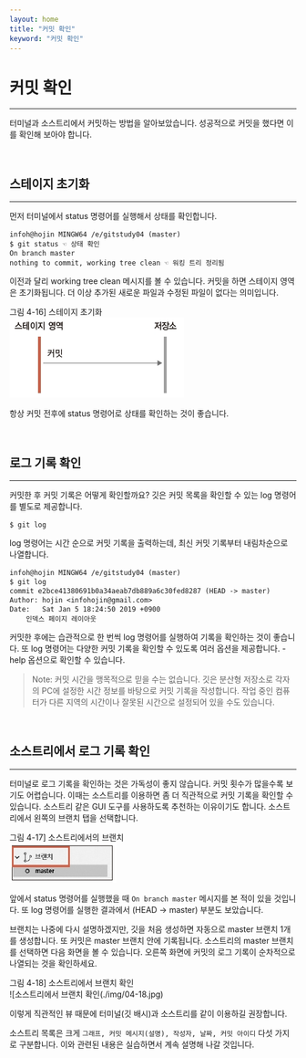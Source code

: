 ```yaml
---
layout: home
title: "커밋 확인"
keyword: "커밋 확인"
---
```


# 커밋 확인
---
터미널과 소스트리에서 커밋하는 방법을 알아보았습니다. 성공적으로 커밋을 했다면 이를 확인해 보아야 합니다.  

<br>
<a name="1"></a>

## 스테이지 초기화
---
먼저 터미널에서 status 명령어를 실행해서 상태를 확인합니다.

```
infoh@hojin MINGW64 /e/gitstudy04 (master)
$ git status ☜ 상태 확인
On branch master
nothing to commit, working tree clean ☜ 워킹 트리 정리됨

```

이전과 달리 working tree clean 메시지를 볼 수 있습니다. 커밋을 하면 스테이지 영역은 초기화됩니다. 더 이상 추가된 새로운 파일과 수정된 파일이 없다는 의미입니다.

그림 4-16] 스테이지 초기화  
![스테이지 초기화](./img/04-16.jpg)  

항상 커밋 전후에 status 명령어로 상태를 확인하는 것이 좋습니다.  

<br>
<a name="2"></a>

## 로그 기록 확인
---
커밋한 후 커밋 기록은 어떻게 확인할까요? 깃은 커밋 목록을 확인할 수 있는 log 명령어를 별도로 제공합니다.  

```
$ git log
```
 
log 명령어는 시간 순으로 커밋 기록을 출력하는데, 최신 커밋 기록부터 내림차순으로 나열합니다.  

```
infoh@hojin MINGW64 /e/gitstudy04 (master)
$ git log
commit e2bce41380691b0a34aeab7db889a6c30fed8287 (HEAD -> master)
Author: hojin <infohojin@gmail.com>
Date:   Sat Jan 5 18:24:50 2019 +0900
    인덱스 페이지 레이아웃
```

커밋한 후에는 습관적으로 한 번씩 log 명령어를 실행하여 기록을 확인하는 것이 좋습니다. 또 log 명령어는 다양한 커밋 기록을 확인할 수 있도록 여러 옵션을 제공합니다. -help 옵션으로 확인할 수 있습니다.  

>Note: 커밋 시간을 맹목적으로 믿을 수는 없습니다. 깃은 분산형 저장소로 각자의 PC에 설정한 시간 정보를 바탕으로 커밋 기록을 작성합니다. 작업 중인 컴퓨터가 다른 지역의 시간이나 잘못된 시간으로 설정되어 있을 수도 있습니다.  

<br>
<a name="3"></a>

## 소스트리에서 로그 기록 확인
---
터미널로 로그 기록을 확인하는 것은 가독성이 좋지 않습니다. 커밋 횟수가 많을수록 보기도 어렵습니다. 이때는 소스트리를 이용하면 좀 더 직관적으로 커밋 기록을 확인할 수 있습니다. 소스트리 같은 GUI 도구를 사용하도록 추천하는 이유이기도 합니다. 소스트리에서 왼쪽의 브랜치 탭을 선택합니다.

그림 4-17] 소스트리에서의 브랜치  
![소스트리에서의 브랜치](./img/04-17.jpg) 
 
앞에서 status 명령어를 실행했을 때 `On branch master` 메시지를 본 적이 있을 것입니다. 또 log 명령어를 실행한 결과에서 (HEAD -> master) 부분도 보았습니다.  

브랜치는 나중에 다시 설명하겠지만, 깃을 처음 생성하면 자동으로 master 브랜치 1개를 생성합니다. 또 커밋은 master 브랜치 안에 기록됩니다. 소스트리의 master 브랜치를 선택하면 다음 화면을 볼 수 있습니다. 오른쪽 화면에 커밋의 로그 기록이 순차적으로 나열되는 것을 확인하세요.  

그림 4-18] 소스트리에서 브랜치 확인  
![소스트리에서 브랜치 확인(./img/04-18.jpg) 

이렇게 직관적인 뷰 때문에 터미널(깃 배시)과 소스트리를 같이 이용하길 권장합니다.  

소스트리 목록은 크게 `그래프, 커밋 메시지(설명), 작성자, 날짜, 커밋 아이디` 다섯 가지로 구분합니다. 이와 관련된 내용은 실습하면서 계속 설명해 나갈 것입니다.  

<br><br>